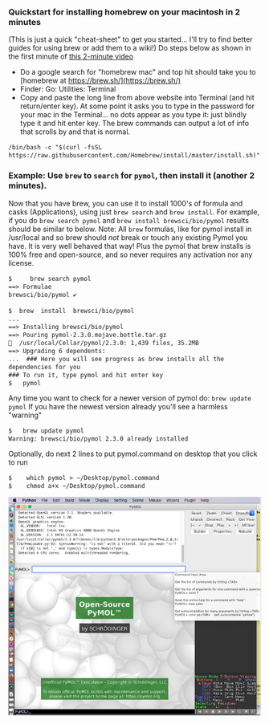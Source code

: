 ### Quickstart for installing homebrew on your macintosh in 2 minutes
(This is just a quick "cheat-sheet" to get you started... I'll try to find better guides for using brew or add them to a wiki!)
Do steps below as shown in the first minute of [this 2-minute video](https://www.youtube.com/watch?v=NhOkYXB2_QQ)
  * Do a google search for "homebrew mac" and top hit should take you to [homebrew at https://brew.sh/](https://brew.sh/)
  * Finder: Go: Utilities: Terminal
  * Copy and paste the long line from above website into Terminal (and hit return/enter key). At some point it asks you to type in the password for your mac in the Terminal... no dots appear as you type it: just blindly type it and hit enter key. The brew commands can output a lot of info that scrolls by and that is normal.

```command
/bin/bash -c "$(curl -fsSL https://raw.githubusercontent.com/Homebrew/install/master/install.sh)"
```
### Example: Use `brew` to `search` for `pymol`, then install it (another 2 minutes).
Now that you have brew, you can use it to install 1000's of formula and casks (Applications), using just `brew search` and `brew install`.
For example, if you do `brew search pymol` and `brew install brewsci/bio/pymol` results should be similar to below.  Note: All `brew` formulas, like for pymol install in /usr/local and so brew should *not* break or touch any existing Pymol you have. It is very well behaved that way!  Plus the pymol that brew installs is 100% free and open-source, and so never requires any activation nor any license. 
```command
$     brew search pymol
==> Formulae
brewsci/bio/pymol ✔

$  brew  install  brewsci/bio/pymol
...
==> Installing brewsci/bio/pymol
==> Pouring pymol-2.3.0.mojave.bottle.tar.gz
🍺  /usr/local/Cellar/pymol/2.3.0: 1,439 files, 35.2MB
==> Upgrading 6 dependents: 
...  ### Here you will see progress as brew installs all the dependencies for you
### To run it, type pymol and hit enter key
$   pymol

```
Any time you want to check for a newer version of pymol do: `brew update pymol`
If you have the newest version already you'll see a harmless "warning"
``` command
$   brew update pymol
Warning: brewsci/bio/pymol 2.3.0 already installed
```
Optionally, do next 2 lines to put pymol.command on desktop that you click to run
```
$    which pymol > ~/Desktop/pymol.command
$    chmod a+x ~/Desktop/pymol.command
```
![screenshot of pymol running](https://raw.githubusercontent.com/porteusconf/porteusconf.github.io/master/images/pymol-open-source-version.png)
